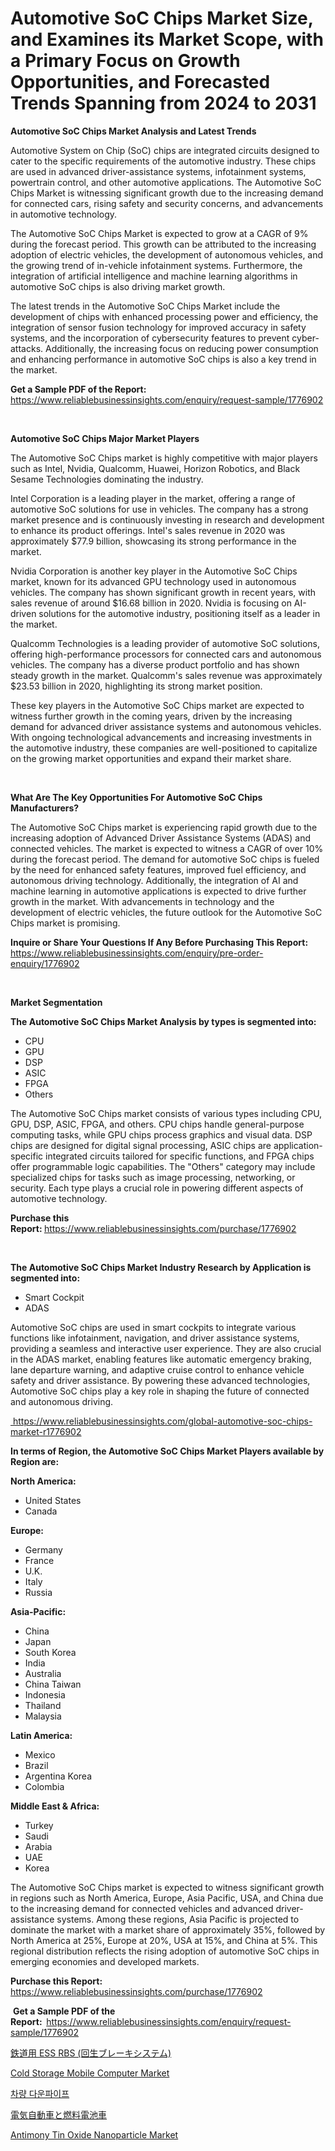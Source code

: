 <p><h1>Automotive SoC Chips Market Size, and Examines its Market Scope, with a Primary Focus on Growth Opportunities, and Forecasted Trends Spanning from 2024 to 2031</h1></p><p><strong>Automotive SoC Chips Market Analysis and Latest Trends</strong></p>
<p><p>Automotive System on Chip (SoC) chips are integrated circuits designed to cater to the specific requirements of the automotive industry. These chips are used in advanced driver-assistance systems, infotainment systems, powertrain control, and other automotive applications. The Automotive SoC Chips Market is witnessing significant growth due to the increasing demand for connected cars, rising safety and security concerns, and advancements in automotive technology.</p><p>The Automotive SoC Chips Market is expected to grow at a CAGR of 9% during the forecast period. This growth can be attributed to the increasing adoption of electric vehicles, the development of autonomous vehicles, and the growing trend of in-vehicle infotainment systems. Furthermore, the integration of artificial intelligence and machine learning algorithms in automotive SoC chips is also driving market growth.</p><p>The latest trends in the Automotive SoC Chips Market include the development of chips with enhanced processing power and efficiency, the integration of sensor fusion technology for improved accuracy in safety systems, and the incorporation of cybersecurity features to prevent cyber-attacks. Additionally, the increasing focus on reducing power consumption and enhancing performance in automotive SoC chips is also a key trend in the market.</p></p>
<p><strong>Get a Sample PDF of the Report:&nbsp;</strong> <a href="https://www.reliablebusinessinsights.com/enquiry/request-sample/1776902">https://www.reliablebusinessinsights.com/enquiry/request-sample/1776902</a></p>
<p>&nbsp;</p>
<p><strong>Automotive SoC Chips Major Market Players</strong></p>
<p><p>The Automotive SoC Chips market is highly competitive with major players such as Intel, Nvidia, Qualcomm, Huawei, Horizon Robotics, and Black Sesame Technologies dominating the industry. </p><p>Intel Corporation is a leading player in the market, offering a range of automotive SoC solutions for use in vehicles. The company has a strong market presence and is continuously investing in research and development to enhance its product offerings. Intel's sales revenue in 2020 was approximately $77.9 billion, showcasing its strong performance in the market.</p><p>Nvidia Corporation is another key player in the Automotive SoC Chips market, known for its advanced GPU technology used in autonomous vehicles. The company has shown significant growth in recent years, with sales revenue of around $16.68 billion in 2020. Nvidia is focusing on AI-driven solutions for the automotive industry, positioning itself as a leader in the market.</p><p>Qualcomm Technologies is a leading provider of automotive SoC solutions, offering high-performance processors for connected cars and autonomous vehicles. The company has a diverse product portfolio and has shown steady growth in the market. Qualcomm's sales revenue was approximately $23.53 billion in 2020, highlighting its strong market position.</p><p>These key players in the Automotive SoC Chips market are expected to witness further growth in the coming years, driven by the increasing demand for advanced driver assistance systems and autonomous vehicles. With ongoing technological advancements and increasing investments in the automotive industry, these companies are well-positioned to capitalize on the growing market opportunities and expand their market share.</p></p>
<p>&nbsp;</p>
<p><strong>What Are The Key Opportunities For Automotive SoC Chips Manufacturers?</strong></p>
<p><p>The Automotive SoC Chips market is experiencing rapid growth due to the increasing adoption of Advanced Driver Assistance Systems (ADAS) and connected vehicles. The market is expected to witness a CAGR of over 10% during the forecast period. The demand for automotive SoC chips is fueled by the need for enhanced safety features, improved fuel efficiency, and autonomous driving technology. Additionally, the integration of AI and machine learning in automotive applications is expected to drive further growth in the market. With advancements in technology and the development of electric vehicles, the future outlook for the Automotive SoC Chips market is promising.</p></p>
<p><strong>Inquire or Share Your Questions If Any Before Purchasing This Report:</strong> <a href="https://www.reliablebusinessinsights.com/enquiry/pre-order-enquiry/1776902">https://www.reliablebusinessinsights.com/enquiry/pre-order-enquiry/1776902</a></p>
<p>&nbsp;</p>
<p><strong>Market Segmentation</strong></p>
<p><strong>The Automotive SoC Chips Market Analysis by types is segmented into:</strong></p>
<p><ul><li>CPU</li><li>GPU</li><li>DSP</li><li>ASIC</li><li>FPGA</li><li>Others</li></ul></p>
<p><p>The Automotive SoC Chips market consists of various types including CPU, GPU, DSP, ASIC, FPGA, and others. CPU chips handle general-purpose computing tasks, while GPU chips process graphics and visual data. DSP chips are designed for digital signal processing, ASIC chips are application-specific integrated circuits tailored for specific functions, and FPGA chips offer programmable logic capabilities. The "Others" category may include specialized chips for tasks such as image processing, networking, or security. Each type plays a crucial role in powering different aspects of automotive technology.</p></p>
<p><strong>Purchase this Report:&nbsp;</strong><a href="https://www.reliablebusinessinsights.com/purchase/1776902">https://www.reliablebusinessinsights.com/purchase/1776902</a></p>
<p>&nbsp;</p>
<p><strong>The Automotive SoC Chips Market Industry Research by Application is segmented into:</strong></p>
<p><ul><li>Smart Cockpit</li><li>ADAS</li></ul></p>
<p><p>Automotive SoC chips are used in smart cockpits to integrate various functions like infotainment, navigation, and driver assistance systems, providing a seamless and interactive user experience. They are also crucial in the ADAS market, enabling features like automatic emergency braking, lane departure warning, and adaptive cruise control to enhance vehicle safety and driver assistance. By powering these advanced technologies, Automotive SoC chips play a key role in shaping the future of connected and autonomous driving.</p></p>
<p><a href="https://www.reliablebusinessinsights.com/global-automotive-soc-chips-market-r1776902">&nbsp;https://www.reliablebusinessinsights.com/global-automotive-soc-chips-market-r1776902</a></p>
<p><strong>In terms of Region, the Automotive SoC Chips Market Players available by Region are:</strong></p>
<p>
    <p> <strong> North America: </strong>
        <ul>
            <li>United States</li>
            <li>Canada</li>
        </ul>
        </p> 
    <p> <strong> Europe: </strong>
        <ul>
            <li>Germany</li>
            <li>France</li>
            <li>U.K.</li>
            <li>Italy</li>
            <li>Russia</li>
        </ul>
        </p> 
    <p> <strong> Asia-Pacific: </strong>
        <ul>
            <li>China</li>
            <li>Japan</li>
            <li>South Korea</li>
            <li>India</li>
            <li>Australia</li>
            <li>China Taiwan</li>
            <li>Indonesia</li>
            <li>Thailand</li>
            <li>Malaysia</li>
        </ul>
        </p> 
    <p> <strong> Latin America: </strong>
        <ul>
            <li>Mexico</li>
            <li>Brazil</li>
            <li>Argentina Korea</li>
            <li>Colombia</li>
        </ul>
        </p> 
    <p> <strong> Middle East & Africa: </strong>
        <ul>
            <li>Turkey</li>
            <li>Saudi</li>
            <li>Arabia</li>
            <li>UAE</li>
            <li>Korea</li>
        </ul>
    </p>
    </p>
<p><p>The Automotive SoC Chips market is expected to witness significant growth in regions such as North America, Europe, Asia Pacific, USA, and China due to the increasing demand for connected vehicles and advanced driver-assistance systems. Among these regions, Asia Pacific is projected to dominate the market with a market share of approximately 35%, followed by North America at 25%, Europe at 20%, USA at 15%, and China at 5%. This regional distribution reflects the rising adoption of automotive SoC chips in emerging economies and developed markets.</p></p>
<p><strong>Purchase this Report: </strong><a href="https://www.reliablebusinessinsights.com/purchase/1776902">https://www.reliablebusinessinsights.com/purchase/1776902</a></p>
<p>&nbsp;<strong>Get a Sample PDF of the Report:&nbsp;&nbsp;</strong><a href="https://www.reliablebusinessinsights.com/enquiry/request-sample/1776902">https://www.reliablebusinessinsights.com/enquiry/request-sample/1776902</a></p>
<p><strong></strong></p>
<p><p><a href="https://medium.com/@linabernier2023/%E9%89%84%E9%81%93%E7%94%A8ess-%E3%82%A8%E3%83%8D%E3%83%AB%E3%82%AE%E3%83%BC%E8%93%84%E9%9B%BB%E3%82%B7%E3%82%B9%E3%83%86%E3%83%A0-rbs-%E5%86%8D%E7%94%9F%E3%83%96%E3%83%AC%E3%83%BC%E3%82%AD%E3%83%B3%E3%82%B0%E3%82%B7%E3%82%B9%E3%83%86%E3%83%A0-%E5%B8%82%E5%A0%B4%E3%81%AF-2031%E5%B9%B4%E3%81%BE%E3%81%A7%E3%81%AE%E5%B8%82%E5%A0%B4%E3%82%B7%E3%82%A7%E3%82%A2-%E3%82%B5%E3%82%A4%E3%82%BA-%E4%BA%88%E6%B8%AC%E3%81%AB%E7%84%A6%E7%82%B9%E3%82%92%E5%BD%93%E3%81%A6%E3%81%A6%E3%81%84%E3%81%BE%E3%81%99-582bddc8fbb4">鉄道用 ESS RBS (回生ブレーキシステム)</a></p><p><a href="https://github.com/Airanohannonzb68e5pb53oc1/Market-Research-Report-List-2/blob/main/cold-storage-mobile-computer-market.md">Cold Storage Mobile Computer Market</a></p><p><a href="https://medium.com/@lowellleke20231/%EC%B0%A8%EB%9F%89-%EB%8B%A4%EC%9A%B4%ED%8C%8C%EC%9D%B4%ED%94%84-%EC%8B%9C%EC%9E%A5-%ED%86%B5%EC%B0%B0-%EC%8B%9C%EC%9E%A5-%EB%8F%99%ED%96%A5-%EC%84%B1%EC%9E%A5-2024%EB%85%84%EB%B6%80%ED%84%B0-2031%EB%85%84%EA%B9%8C%EC%A7%80-%EC%98%88%EC%B8%A1%EB%90%9C-%EA%B2%83-6e59bde2a712">차량 다운파이프</a></p><p><a href="https://medium.com/@lilliegrant1999/%E9%9B%BB%E5%8B%95%E8%BB%8A%E4%B8%A1%E3%81%A8%E7%87%83%E6%96%99%E9%9B%BB%E6%B1%A0%E8%BB%8A%E4%B8%A1%E3%81%AE%E5%B8%82%E5%A0%B4%E3%83%AC%E3%83%9D%E3%83%BC%E3%83%88%E3%81%AF-%E3%81%93%E3%81%AE%E5%B8%82%E5%A0%B4%E3%81%AE%E6%9C%80%E6%96%B0%E3%81%AE%E3%83%88%E3%83%AC%E3%83%B3%E3%83%89%E3%81%A8%E6%88%90%E9%95%B7%E6%A9%9F%E4%BC%9A%E3%82%92%E6%98%8E%E3%82%89%E3%81%8B%E3%81%AB%E3%81%97%E3%81%A6%E3%81%84%E3%81%BE%E3%81%99-7c58c22c442f">電気自動車と燃料電池車</a></p><p><a href="https://github.com/fiixsa/Market-Research-Report-List-3/blob/main/antimony-tin-oxide-nanoparticle-market.md">Antimony Tin Oxide Nanoparticle Market</a></p></p>